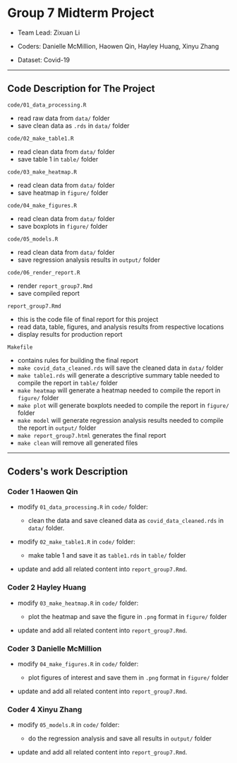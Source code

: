 # Group 7 Midterm Project

- Team Lead: Zixuan Li
- Coders: Danielle McMillion, Haowen Qin, Hayley Huang, Xinyu Zhang

- Dataset: Covid-19

------------------------------------------------------------------------

## Code Description for The Project

`code/01_data_processing.R`

- read raw data from `data/` folder
- save clean data as `.rds` in `data/` folder

`code/02_make_table1.R`

- read clean data from `data/` folder
- save table 1 in `table/` folder

`code/03_make_heatmap.R`

- read clean data from `data/` folder
- save heatmap in `figure/` folder

`code/04_make_figures.R`

- read clean data from `data/` folder
- save boxplots in `figure/` folder

`code/05_models.R`

- read clean data from `data/` folder
- save regression analysis results in `output/` folder

`code/06_render_report.R`

- render `report_group7.Rmd` 
- save compiled report

`report_group7.Rmd`

- this is the code file of final report for this project
- read data, table, figures, and analysis results from respective locations
- display results for production report

`Makefile`

- contains rules for building the final report
- `make covid_data_cleaned.rds` will save the cleaned data in `data/` folder
- `make table1.rds` will generate a descriptive summary table needed to compile the report in `table/` folder
- `make heatmap` will generate a heatmap needed to compile the report in `figure/` folder
- `make plot` will generate boxplots needed to compile the report in `figure/` folder
- `make model` will generate regression analysis results needed to compile the report in `output/` folder
- `make report_group7.html` generates the final report
- `make clean` will remove all generated files

------------------------------------------------------------------------

## Coders's work Description

### Coder 1 Haowen Qin
- modify `01_data_processing.R` in `code/` folder:
    - clean the data and save cleaned data as `covid_data_cleaned.rds` in `data/` folder.

- modify `02_make_table1.R` in `code/` folder:
    - make table 1 and save it as `table1.rds` in `table/` folder

- update and add all related content into `report_group7.Rmd`.

### Coder 2 Hayley Huang
- modify `03_make_heatmap.R` in `code/` folder:
    - plot the heatmap and save the figure in `.png` format in `figure/` folder

- update and add all related content into `report_group7.Rmd`.

### Coder 3 Danielle McMillion
- modify `04_make_figures.R` in `code/` folder:
    - plot figures of interest and save them in `.png` format in `figure/` folder

- update and add all related content into `report_group7.Rmd`.

### Coder 4 Xinyu Zhang
- modify `05_models.R` in `code/` folder:
    - do the regression analysis and save all results in `output/` folder
    
- update and add all related content into `report_group7.Rmd`.




